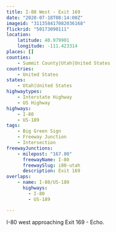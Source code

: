```yaml
---
title: I-80 West - Exit 169
date: "2020-07-18T08:14:00Z"
imageid: "311358417082036168"
flickrid: "50173090111"
location:
    latitude: 40.979901
    longitude: -111.423314
places: []
counties:
    - Summit County|Utah|United States
countries:
    - United States
states:
    - Utah|United States
highwaytypes:
    - Interstate Highway
    - US Highway
highways:
    - I-80
    - US-189
tags:
    - Big Green Sign
    - Freeway Junction
    - Intersection
freewayJunctions:
    - milepost: "167.80"
      freewayName: I-80
      freewaySlug: i80-utah
      description: Exit 169
overlaps:
    - name: I-80/US-189
      highways:
        - I-80
        - US-189

---
```

I-80 west approaching Exit 169 - Echo.